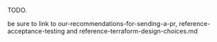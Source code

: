 TODO.

be sure to link to our-recommendations-for-sending-a-pr, reference-acceptance-testing and reference-terraform-design-choices.md
